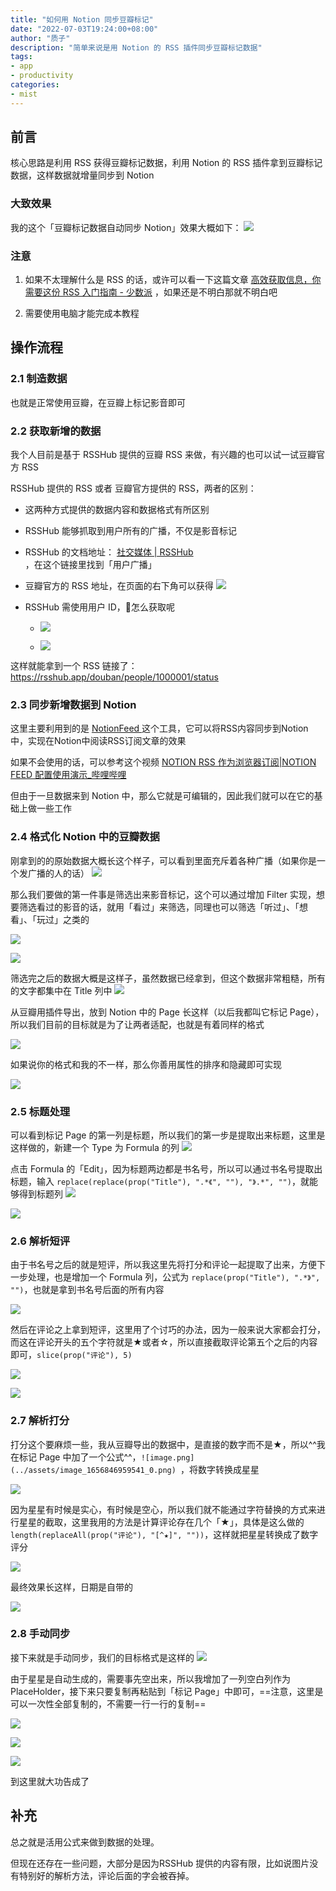 ```yaml
---
title: "如何用 Notion 同步豆瓣标记"
date: "2022-07-03T19:24:00+08:00"
author: "质子"
description: "简单来说是用 Notion 的 RSS 插件同步豆瓣标记数据"
tags:
- app
- productivity
categories: 
- mist
---
```


## 前言
核心思路是利用 RSS 获得豆瓣标记数据，利用 Notion 的 RSS 插件拿到豆瓣标记数据，这样数据就增量同步到 Notion

### 大致效果
我的这个「豆瓣标记数据自动同步 Notion」效果大概如下：
![](../../images/Pasted%20image%2020220703192509.png)

### 注意
1.  如果不太理解什么是 RSS 的话，或许可以看一下这篇文章 [高效获取信息，你需要这份 RSS 入门指南 - 少数派](https://sspai.com/post/56391) ，如果还是不明白那就不明白吧

2.  需要使用电脑才能完成本教程

## 操作流程
### 2.1 制造数据
也就是正常使用豆瓣，在豆瓣上标记影音即可

### 2.2 获取新增的数据
我个人目前是基于 RSSHub 提供的豆瓣 RSS 来做，有兴趣的也可以试一试豆瓣官方 RSS

RSSHub 提供的 RSS 或者 豆瓣官方提供的 RSS，两者的区别：

- 这两种方式提供的数据内容和数据格式有所区别

- RSSHub 能够抓取到用户所有的广播，不仅是影音标记

- RSSHub 的文档地址： [社交媒体 | RSSHub](https://docs.rsshub.app/social-media.html#dou-ban) ，在这个链接里找到「用户广播」

- 豆瓣官方的 RSS 地址，在页面的右下角可以获得
        ![](../../images/Pasted%20image%2020220703192924.png)

- RSSHub 需使用用户 ID，怎么获取呢
    - ![](../../images/Pasted%20image%2020220703193002.png)

    - ![](../../images/Pasted%20image%2020220703193012.png)

这样就能拿到一个 RSS 链接了：https://rsshub.app/douban/people/1000001/status

### 2.3 同步新增数据到 Notion
这里主要利用到的是 [NotionFeed ](https://notion-feed.com/) 这个工具，它可以将RSS内容同步到Notion中，实现在Notion中阅读RSS订阅文章的效果

如果不会使用的话，可以参考这个视频 [NOTION RSS 作为浏览器订阅|NOTION FEED 配置使用演示_哔哩哔哩](https://www.bilibili.com/video/BV1JB4y1i7t2)

但由于一旦数据来到 Notion 中，那么它就是可编辑的，因此我们就可以在它的基础上做一些工作

### 2.4 格式化 Notion 中的豆瓣数据
刚拿到的的原始数据大概长这个样子，可以看到里面充斥着各种广播（如果你是一个发广播的人的话）
![](../../images/Pasted%20image%2020220703193157.png)

那么我们要做的第一件事是筛选出来影音标记，这个可以通过增加 Filter 实现，想要筛选看过的影音的话，就用「看过」来筛选，同理也可以筛选「听过」、「想看」、「玩过」之类的

![](../../images/Pasted%20image%2020220703193216.png)

![](../../images/Pasted%20image%2020220703193226.png)

筛选完之后的数据大概是这样子，虽然数据已经拿到，但这个数据非常粗糙，所有的文字都集中在 Title 列中
![](../../images/Pasted%20image%2020220703193248.png)

从豆瓣用插件导出，放到 Notion 中的 Page 长这样（以后我都叫它标记 Page），所以我们目前的目标就是为了让两者适配，也就是有着同样的格式

![](../../images/Pasted%20image%2020220703193307.png)

如果说你的格式和我的不一样，那么你善用属性的排序和隐藏即可实现

![](../../images/Pasted%20image%2020220703193315.png)

### 2.5 标题处理
可以看到标记 Page 的第一列是标题，所以我们的第一步是提取出来标题，这里是这样做的，新建一个 Type 为 Formula 的列
![](../../images/Pasted%20image%2020220703193333.png)

点击 Formula 的「Edit」，因为标题两边都是书名号，所以可以通过书名号提取出标题，输入 `replace(replace(prop("Title"), ".*《", ""), "》.*", "")`，就能够得到标题列
![](../../images/Pasted%20image%2020220703193359.png)

![](../../images/Pasted%20image%2020220703193412.png)

### 2.6 解析短评
由于书名号之后的就是短评，所以我这里先将打分和评论一起提取了出来，方便下一步处理，也是增加一个 Formula 列，公式为 `replace(prop("Title"), ".*》", "")`，也就是拿到书名号后面的所有内容

![](../../images/Pasted%20image%2020220703193429.png)

然后在评论之上拿到短评，这里用了个讨巧的办法，因为一般来说大家都会打分，而这在评论开头的五个字符就是★或者☆，所以直接截取评论第五个之后的内容即可，`slice(prop("评论"), 5)`

![](../../images/Pasted%20image%2020220703193443.png)

![](../../images/Pasted%20image%2020220703193449.png)

### 2.7 解析打分
打分这个要麻烦一些，我从豆瓣导出的数据中，是直接的数字而不是★，所以^^我在标记 Page 中加了一个公式^^，`![image.png](../assets/image_1656846959541_0.png) `，将数字转换成星星

![](../../images/Pasted%20image%2020220703193512.png)

因为星星有时候是实心，有时候是空心，所以我们就不能通过字符替换的方式来进行星星的截取，这里我用的方法是计算评论存在几个「★」，具体是这么做的 `length(replaceAll(prop("评论"), "[^★]", ""))`，这样就把星星转换成了数字评分

![](../../images/Pasted%20image%2020220703193521.png)

最终效果长这样，日期是自带的

![](../../images/Pasted%20image%2020220703193528.png)

### 2.8 手动同步

接下来就是手动同步，我们的目标格式是这样的
![](../../images/Pasted%20image%2020220703193548.png)

由于星星是自动生成的，需要事先空出来，所以我增加了一列空白列作为 PlaceHolder，接下来只要复制再粘贴到「标记 Page」中即可，==注意，这里是可以一次性全部复制的，不需要一行一行的复制==

![](../../images/Pasted%20image%2020220703193556.png)

![](../../images/Pasted%20image%2020220703193807.png)

![](../../images/Pasted%20image%2020220703193844.png)

到这里就大功告成了

## 补充
总之就是活用公式来做到数据的处理。

但现在还存在一些问题，大部分是因为RSSHub 提供的内容有限，比如说图片没有特别好的解析方法，评论后面的字会被吞掉。
